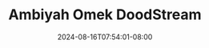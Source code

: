 --- 
title: "Ambiyah Omek  DoodStream"
description: "nonton bokep Ambiyah Omek  DoodStream   full new"
date: 2024-08-16T07:54:01-08:00
file_code: "au8vcsvzukxf"
draft: false
cover: "ex93rcnckcit4l9w.jpg"
tags: ["Ambiyah", "Omek", "DoodStream", "bokep-indo", "bokep-viral", "bokep-ig"]
length: 769
fld_id: "1483132"
foldername: "Ambiyah update"
categories: ["Ambiyah update"]
views: 0
---